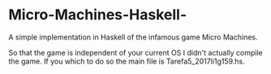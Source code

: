 # Micro-Machines-Haskell-
A simple implementation in Haskell of the infamous game Micro Machines.

So that the game is independent of your current OS I didn't actually compile the game.
If you which to do so the main file is Tarefa5_2017li1g159.hs. 
